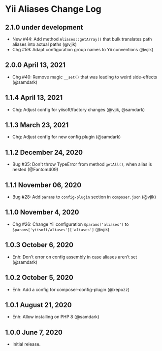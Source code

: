 # Yii Aliases Change Log

## 2.1.0 under development

- New #44: Add method `Aliases::getArray()` that bulk translates path aliases into actual paths (@vjik)
- Chg #59: Adapt configuration group names to Yii conventions (@vjik)

## 2.0.0 April 13, 2021

- Chg #40: Remove magic `__set()` that was leading to weird side-effects (@samdark)

## 1.1.4 April 13, 2021

- Chg: Adjust config for yiisoft/factory changes (@vjik, @samdark)

## 1.1.3 March 23, 2021

- Chg: Adjust config for new config plugin (@samdark)

## 1.1.2 December 24, 2020

- Bug #35: Don't throw TypeError from method `getAll()`, when alias is nested (@Fantom409)

## 1.1.1 November 06, 2020

- Bug #28: Add `params` to `config-plugin` section in `composer.json` (@vjik)

## 1.1.0 November 4, 2020

- Chg #26: Change Yii configuration `$params['aliases']` to `$params['yiisoft/aliases']['aliases']` (@vjik)

## 1.0.3 October 6, 2020

- Enh: Don't error on config assembly in case aliases aren't set (@samdark)

## 1.0.2 October 5, 2020

- Enh: Add a config for composer-config-plugin (@xepozz)

## 1.0.1 August 21, 2020

- Enh: Allow installing on PHP 8 (@samdark)

## 1.0.0 June 7, 2020

- Initial release.
